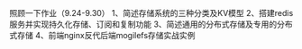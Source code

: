 照顾一下作业（9.24-9.30）
1、简述存储系统的三种分类及KV模型 
2、搭建redis服务并实现持久化存储、订阅和复制功能 
3、简述通用的分布式存储及专用的分布式存储
4、前端nginx反代后端mogilefs存储实战实例
